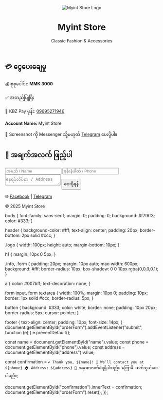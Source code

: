 <!DOCTYPE html>
<html lang="en">
<head>
  <meta charset="UTF-8" />
  <meta name="viewport" content="width=device-width, initial-scale=1.0" />
  <title>Myint Store</title>
  <link rel="stylesheet" href="style.css" />
</head>
<body>
  <header>
    <img src="logo.png" alt="Myint Store Logo" class="logo" />
    <h1>Myint Store</h1>
    <p>Classic Fashion & Accessories</p>
  </header>

  <section class="info">
    <h2>💳 ငွေပေးချေမှု</h2>
    <p>💰 စုစုပေါင်း: <strong>MMK 3000</strong></p>
    <p>✅ အတည်ပြုပြီး</p>
    <p>📱 KBZ Pay ဖုန်း: <a href="tel:09695271946">09695271946</a></p>
    <p><strong>Account Name:</strong> Myint Store</p>
    <p>📩 Screenshot ကို Messenger သို့မဟုတ် <a href="https://t.me/Muyaung" target="_blank">Telegram</a> ပေးပို့ပါ။</p>
  </section>

  <section class="form">
    <h2>📝 အချက်အလက် ဖြည့်ပါ</h2>
    <form id="orderForm">
      <input type="text" id="name" placeholder="အမည် / Name" required />
      <input type="tel" id="phone" placeholder="ဖုန်းနံပါတ် / Phone" required />
      <textarea id="address" placeholder="နေရပ်လိပ်စာ / Address" required></textarea>
      <button type="submit">ပေးပို့ရန်</button>
    </form>
    <p id="confirmation"></p>
  </section>

  <footer>
    <p>🌐 <a href="https://www.facebook.com/share/1JTUAf4awe/?mibextid=wwXIfr" target="_blank">Facebook</a> | 
       <a href="https://t.me/Muyaung" target="_blank">Telegram</a></p>
    <p>&copy; 2025 Myint Store</p>
  </footer>

  <script src="script.js"></script>
</body>
</html>
body {
  font-family: sans-serif;
  margin: 0;
  padding: 0;
  background: #f7f6f3;
  color: #333;
}

header {
  background-color: #fff;
  text-align: center;
  padding: 20px;
  border-bottom: 2px solid #ccc;
}

.logo {
  width: 100px;
  height: auto;
  margin-bottom: 10px;
}

h1 {
  margin: 10px 0 5px;
}

.info, .form {
  padding: 20px;
  margin: 10px auto;
  max-width: 600px;
  background: #fff;
  border-radius: 10px;
  box-shadow: 0 0 10px rgba(0,0,0,0.1);
}

a {
  color: #007bff;
  text-decoration: none;
}

form input, form textarea {
  width: 100%;
  margin: 10px 0;
  padding: 10px;
  border: 1px solid #ccc;
  border-radius: 5px;
}

button {
  background: #333;
  color: white;
  border: none;
  padding: 10px 20px;
  border-radius: 5px;
  cursor: pointer;
}

footer {
  text-align: center;
  padding: 10px;
  font-size: 14px;
}
document.getElementById("orderForm").addEventListener("submit", function (e) {
  e.preventDefault();
  
  const name = document.getElementById("name").value;
  const phone = document.getElementById("phone").value;
  const address = document.getElementById("address").value;

  const confirmation = `
    ✔ Thank you, ${name}!
    📱 We’ll contact you at ${phone}
    🏠 Address: ${address}
    🛒 အမှာစာလက်ခံရရှိပါသည်။ မကြာမီ ဆက်သွယ်ပေးပါမည်။
  `;
  
  document.getElementById("confirmation").innerText = confirmation;
  document.getElementById("orderForm").reset();
});

